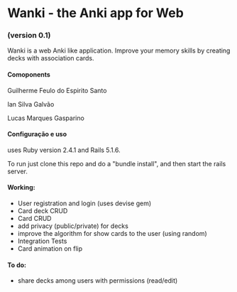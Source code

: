 # Wanki - the Anki app for Web
### (version 0.1)

Wanki is a web Anki like application. Improve your memory skills by creating decks with association cards.

#### Comoponents

Guilherme Feulo do Espirito Santo

Ian Silva Galvão

Lucas Marques Gasparino
#### Configuração e uso

uses Ruby version 2.4.1 and Rails 5.1.6.

To run just clone this repo and do a "bundle install", and then start the rails server.

#### Working:

* User registration and login (uses devise gem)
* Card deck CRUD
* Card CRUD
* add privacy (public/private) for decks
* improve the algorithm for show cards to the user (using random)
* Integration Tests
* Card animation on flip
#### To do:
* share decks among users with permissions (read/edit)
